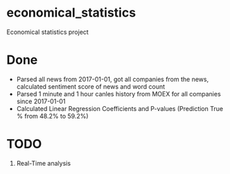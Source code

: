 # economical_statistics
Economical statistics project

# Done
* Parsed all news from 2017-01-01, got all companies from the news, calculated sentiment score of news and word count
* Parsed 1 minute and 1 hour canles history from MOEX for all companies since 2017-01-01
* Calculated Linear Regression Coefficients and P-values (Prediction True % from 48.2% to 59.2%)

# TODO
1. Real-Time analysis
